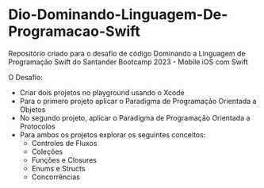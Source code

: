 # Dio-Dominando-Linguagem-De-Programacao-Swift
Repositório criado para o desafio de código Dominando a Linguagem de Programação Swift do Santander Bootcamp 2023 - Mobile iOS com Swift

O Desafio:

- Criar dois projetos no playground usando o Xcode
- Para o primero projeto aplicar o Paradigma de Programação Orientada a Objetos
- No segundo projeto, aplicar o Paradigma de Programação Orientada a Protocolos
- Para ambos os projetos explorar os seguintes conceitos:
  - Controles de Fluxos
  - Coleções
  - Funções e Closures
  - Enums e Structs
  - Concorrências
